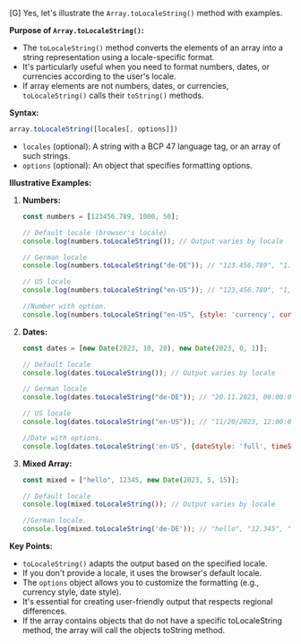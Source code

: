 [G] Yes, let's illustrate the `Array.toLocaleString()` method with examples.

**Purpose of `Array.toLocaleString()`:**

* The `toLocaleString()` method converts the elements of an array into a string representation using a locale-specific format.
* It's particularly useful when you need to format numbers, dates, or currencies according to the user's locale.
* If array elements are not numbers, dates, or currencies, `toLocaleString()` calls their `toString()` methods.

**Syntax:**

```javascript
array.toLocaleString([locales[, options]])
```

* `locales` (optional): A string with a BCP 47 language tag, or an array of such strings.
* `options` (optional): An object that specifies formatting options.

**Illustrative Examples:**

1.  **Numbers:**

    ```javascript
    const numbers = [123456.789, 1000, 50];

    // Default locale (browser's locale)
    console.log(numbers.toLocaleString()); // Output varies by locale

    // German locale
    console.log(numbers.toLocaleString("de-DE")); // "123.456,789", "1.000", "50"

    // US locale
    console.log(numbers.toLocaleString("en-US")); // "123,456.789", "1,000", "50"

    //Number with option.
    console.log(numbers.toLocaleString("en-US", {style: 'currency', currency: 'USD'})); // "$123,456.79", "$1,000.00", "$50.00"
    ```

2.  **Dates:**

    ```javascript
    const dates = [new Date(2023, 10, 20), new Date(2023, 0, 1)];

    // Default locale
    console.log(dates.toLocaleString()); // Output varies by locale

    // German locale
    console.log(dates.toLocaleString("de-DE")); // "20.11.2023, 00:00:00", "01.01.2023, 00:00:00"

    // US locale
    console.log(dates.toLocaleString("en-US")); // "11/20/2023, 12:00:00 AM", "1/1/2023, 12:00:00 AM"

    //Date with options.
    console.log(dates.toLocaleString('en-US', {dateStyle: 'full', timeStyle: 'long'})); //"Sunday, November 20, 2023 at 12:00:00 AM GMT-8", "Sunday, January 1, 2023 at 12:00:00 AM GMT-8"
    ```

3.  **Mixed Array:**

    ```javascript
    const mixed = ["hello", 12345, new Date(2023, 5, 15)];

    // Default locale
    console.log(mixed.toLocaleString()); // Output varies by locale

    //German locale.
    console.log(mixed.toLocaleString('de-DE')); // "hello", "12.345", "15.06.2023, 00:00:00"
    ```

**Key Points:**

* `toLocaleString()` adapts the output based on the specified locale.
* If you don't provide a locale, it uses the browser's default locale.
* The `options` object allows you to customize the formatting (e.g., currency style, date style).
* It's essential for creating user-friendly output that respects regional differences.
* If the array contains objects that do not have a specific toLocaleString method, the array will call the objects toString method.
